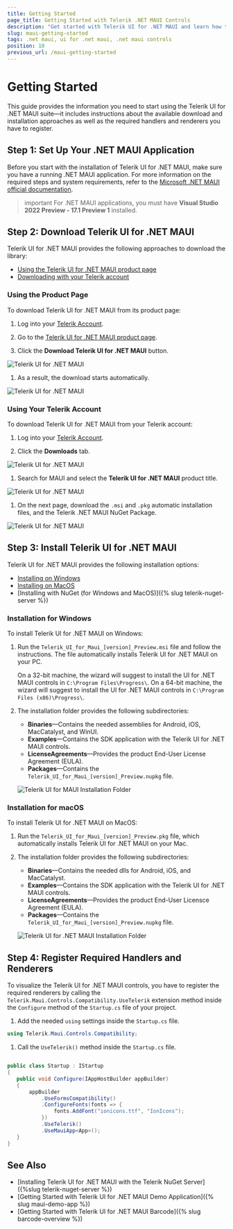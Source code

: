 ```yaml
---
title: Getting Started
page_title: Getting Started with Telerik .NET MAUI Controls
description: "Get started with Telerik UI for .NET MAUI and learn how to configure the .NET MAUI project on your machine, download and install the library, and register the required handlers and renderers."
slug: maui-getting-started
tags: .net maui, ui for .net maui, .net maui controls
position: 10
previous_url: /maui-getting-started
---
```


# Getting Started

This guide provides the information you need to start using the Telerik UI for .NET MAUI suite&mdash;it includes instructions about the available download and installation approaches as well as the required handlers and renderers you have to register.

## Step 1: Set Up Your .NET MAUI Application

Before you start with the installation of Telerik UI for .NET MAUI, make sure you have a running .NET MAUI application. For more information on the required steps and system requirements, refer to the [Microsoft .NET MAUI official documentation](https://docs.microsoft.com/en-us/dotnet/maui/get-started/installation).

>important For .NET MAUI applications, you must have **Visual Studio 2022 Preview - 17.1 Preview 1** installed.

## Step 2: Download Telerik UI for .NET MAUI

Telerik UI for .NET MAUI provides the following approaches to download the library:

* [Using the Telerik UI for .NET MAUI product page](#from-the-product-page)
* [Downloading with your Telerik account](#with-your-telerik-account)

### Using the Product Page

To download Telerik UI for .NET MAUI from its product page:

1. Log into your [Telerik Account](https://www.telerik.com/account/).

1. Go to the [Telerik UI for .NET MAUI product page](https://www.telerik.com/maui-ui).

1. Click the **Download Telerik UI for .NET MAUI** button.

  ![Telerik UI for .NET MAUI](images/download_maui.png)

1. As a result, the download starts automatically.

  ![Telerik UI for .NET MAUI](images/downloading-maui.png)

### Using Your Telerik Account

To download Telerik UI for .NET MAUI from your Telerik account:

1. Log into your [Telerik Account](https://www.telerik.com/account/).

1. Click the __Downloads__ tab.

  ![Telerik UI for .NET MAUI](images/download-tab.png)

1. Search for MAUI and select the __Telerik UI for .NET MAUI__ product title.

  ![Telerik UI for .NET MAUI](images/search-for-maui.png)

1. On the next page, download the `.msi` and `.pkg` automatic installation files, and the Telerik .NET MAUI NuGet Package.

  ![Telerik UI for .NET MAUI](images/product-files.png)

## Step 3: Install Telerik UI for .NET MAUI

Telerik UI for .NET MAUI provides the following installation options:

* [Installing on Windows](#installation-for-windows)
* [Installing on MacOS](#installation-for-macos)
* [Installing with NuGet (for Windows and MacOS)]({% slug telerik-nuget-server %})

### Installation for Windows

To install Telerik UI for .NET MAUI on Windows:

1. Run the `Telerik_UI_for_Maui_[version]_Preview.msi` file and follow the instructions. The file automatically installs Telerik UI for .NET MAUI on your PC.

    On a 32-bit machine, the wizard will suggest to install the UI for .NET MAUI controls in `C:\Program Files\Progress\`. On a 64-bit machine, the wizard will suggest to install the UI for .NET MAUI controls in `C:\Program Files (x86)\Progress\`.

1. The installation folder provides the following subdirectories:

    * **Binaries**&mdash;Contains the needed assemblies for Android, iOS, MacCatalyst, and WinUI.
    * **Examples**&mdash;Contains the SDK application with the Telerik UI for .NET MAUI controls.
    * **LicenseAgreements**&mdash;Provides the product End-User License Agreement (EULA).
    * **Packages**&mdash;Contains the `Telerik_UI_for_Maui_[version]_Preview.nupkg` file.

    ![Telerik UI for MAUI Installation Folder](images/telerik-ui-for-maui-installation-folder.png)

### Installation for macOS

To install Telerik UI for .NET MAUI on MacOS:

1. Run the `Telerik_UI_for_Maui_[version]_Preview.pkg` file, which automatically installs Telerik UI for .NET MAUI on your Mac.

1. The installation folder provides the following subdirectories:

    * **Binaries**&mdash;Contains the needed dlls for Android, iOS, and MacCatalyst.
    * **Examples**&mdash;Contains the SDK application with the Telerik UI for .NET MAUI controls.
    * **LicenseAgreements**&mdash;Provides the product End-User Licensce Agreement (EULA).
    * **Packages**&mdash;Contains the `Telerik_UI_for_Maui_[version]_Preview.nupkg` file.

    ![Telerik UI for .NET MAUI Installation Folder](images/installation-macos.png)

## Step 4: Register Required Handlers and Renderers

To visualize the Telerik UI for .NET MAUI controls, you have to register the required renderers by calling the `Telerik.Maui.Controls.Compatibility.UseTelerik` extension method inside the `Configure` method of the `Startup.cs` file of your project.

1. Add the needed `using` settings inside the `Startup.cs` file.

 ```C#
using Telerik.Maui.Controls.Compatibility;
 ```

1. Call the `UseTelerik()` method inside the `Startup.cs` file.

 ```C#

public class Startup : IStartup
{
    public void Configure(IAppHostBuilder appBuilder)
    {
        appBuilder
            .UseFormsCompatibility()
            .ConfigureFonts(fonts => {
                fonts.AddFont("ionicons.ttf", "IonIcons");
            })
            .UseTelerik()
            .UseMauiApp<App>();            
    }
}
 ```

## See Also

* [Installing Telerik UI for .NET MAUI with the Telerik NuGet Server]({%slug telerik-nuget-server %})
* [Getting Started with Telerik UI for .NET MAUI Demo Application]({% slug maui-demo-app %})
* [Getting Started with Telerik UI for .NET MAUI Barcode]({% slug barcode-overview %})
